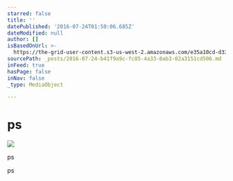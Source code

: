 ```yaml
---
starred: false
title: ''
datePublished: '2016-07-24T01:50:06.685Z'
dateModified: null
author: []
isBasedOnUrl: >-
  https://the-grid-user-content.s3-us-west-2.amazonaws.com/e35a10cd-d33b-4c28-92f1-ba26be59c79e.jpg
sourcePath: _posts/2016-07-24-b41f9a9c-fc85-4a33-8ab3-02a3151cd506.md
inFeed: true
hasPage: false
inNav: false
_type: MediaObject

---
```

# ps
![](https://the-grid-user-content.s3-us-west-2.amazonaws.com/e35a10cd-d33b-4c28-92f1-ba26be59c79e.jpg)

ps

ps